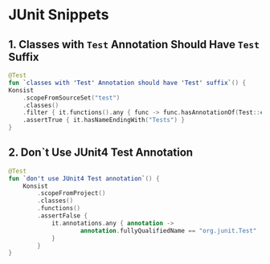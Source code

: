 # JUnit Snippets

## 1. Classes with `Test` Annotation Should Have `Test` Suffix

```kotlin
@Test
fun `classes with 'Test' Annotation should have 'Test' suffix`() {
Konsist
    .scopeFromSourceSet("test")
    .classes()
    .filter { it.functions().any { func -> func.hasAnnotationOf(Test::class) } }
    .assertTrue { it.hasNameEndingWith("Tests") }
}
```

## 2. Don\`t Use JUnit4 Test Annotation

```kotlin
@Test
fun `don't use JUnit4 Test annotation`() {
    Konsist
        .scopeFromProject()
        .classes()
        .functions()
        .assertFalse { 
            it.annotations.any { annotation ->
                    annotation.fullyQualifiedName == "org.junit.Test"
            }
        }
}
```
